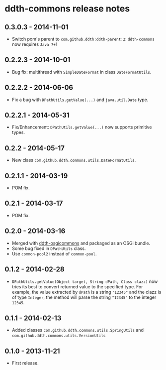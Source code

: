 ddth-commons release notes
==========================

0.3.0.3 - 2014-11-01
--------------------
- Switch pom's parent to `com.github.ddth:ddth-parent:2`: `ddth-commons` now requires `Java 7+`!


0.2.2.3 - 2014-10-01
--------------------
- Bug fix: multithread with `SimpleDateFormat` in class `DateFormatUtils`.


0.2.2.2 - 2014-06-06
--------------------
- Fix a bug with `DPathUtils.getValue(...)` and `java.util.Date` type.


0.2.2.1 - 2014-05-31
--------------------
- Fix/Enhancement: `DPathUtils.getValue(...)` now supports primitive types.


0.2.2 - 2014-05-17
------------------
- New class `com.github.ddth.commons.utils.DateFormatUtils`.


0.2.1.1 - 2014-03-19
--------------------
- POM fix.


0.2.1 - 2014-03-17
------------------
- POM fix.


0.2.0 - 2014-03-16
------------------
- Merged with [ddth-osgicommons](https://github.com/DDTH/ddth-osgicommons) and packaged as an OSGi bundle.
- Some bug fixed in `DPathUtils` class.
- Use `common-pool2` instead of `common-pool`.


0.1.2 - 2014-02-28
------------------
- `DPathUtils.getValue(Object target, String dPath, Class clazz)` now tries its best to convert returned value to the specified type. For example, the value extracted by `dPath` is a string `"12345"` and the clazz is of type `Integer`, the method will parse the string `"12345"` to the integer `12345`.


0.1.1 - 2014-02-13
------------------
- Added classes `com.github.ddth.commons.utils.SpringUtils` and `com.github.ddth.commons.utils.VersionUtils`


0.1.0 - 2013-11-21
------------------
- First release.
